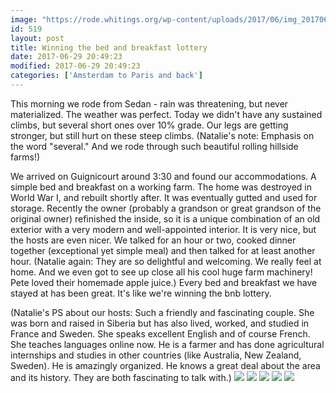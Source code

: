 ```yaml
---
image: "https://rode.whitings.org/wp-content/uploads/2017/06/img_20170629_110515300_hdr.jpg/img_20170629_110515300_hdr.jpg"
id: 519
layout: post
title: Winning the bed and breakfast lottery
date: 2017-06-29 20:49:23
modified: 2017-06-29 20:49:23
categories: ['Amsterdam to Paris and back']
---
```


This morning we rode from Sedan - rain was threatening, but never materialized. The weather was perfect.  Today we didn't have any sustained climbs, but several short ones over 10% grade. Our legs are getting stronger, but still hurt on these steep climbs. (Natalie's note: Emphasis on the word "several." And we rode through such beautiful rolling hillside farms!)

We arrived on Guignicourt around 3:30 and found our accommodations. A simple bed and breakfast on a working farm. The home was destroyed in World War I, and rebuilt shortly after. It was eventually gutted and used for storage. Recently the owner (probably a grandson or great grandson of the original owner) refinished the inside, so it is a unique combination of an old exterior with a very modern and well-appointed interior. It is very nice, but the hosts are even nicer. We talked for an hour or two, cooked dinner together (exceptional yet simple meal) and then talked for at least another hour. (Natalie again: They are so delightful and welcoming. We really feel at home. And we even got to see up close all his cool huge farm machinery! Pete loved their homemade apple juice.) Every bed and breakfast we have stayed at has been great. It's like we're winning the bnb lottery.

(Natalie's PS about our hosts: Such a friendly and fascinating couple. She was born and raised in Siberia but has also lived, worked, and studied in France and Sweden. She speaks excellent English and of course French. She teaches languages online now. He is a farmer and has done agricultural internships and studies in other countries (like Australia, New Zealand, Sweden). He is amazingly organized. He knows a great deal about the area and its history. They are both fascinating to talk with.)
![](https://whitingpt.files.wordpress.com/2017/06/img_20170629_180612116_hdr.jpg)
![](https://whitingpt.files.wordpress.com/2017/06/img_20170629_125828801_hdr.jpg)
![](https://whitingpt.files.wordpress.com/2017/06/img_20170629_121628141.jpg)
![](https://whitingpt.files.wordpress.com/2017/06/img_20170629_110515300_hdr.jpg)
![](https://whitingpt.files.wordpress.com/2017/06/wp-1498769820550.png)

